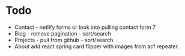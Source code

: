 # Todo

- Contact - netlify forms or look into pulling contact form 7
- Blog - remove pagination - sort/search
- Projects - pull from github - sort/search
- About add react spring card flipper with images from acf repeater.

